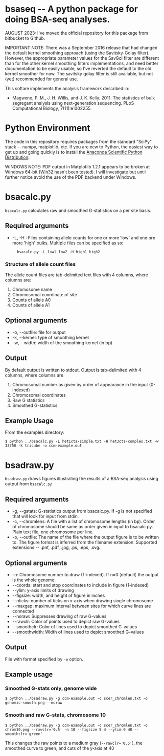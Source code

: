 # bsaseq -- A python package for doing BSA-seq analyses.

AUGUST 2023: I've moved the official repository for this package from bitbucket to Github.


IMPORTANT NOTE:  There was a September 2016 release that had changed the default kernel smoothing approach (using the Savitsky-Golay filter). However, the appropriate parameter values for the SavGol filter are different than for the other kernel smoothing filters implementations, and need better documentation to be easily usable, so I've reverted the default to the old kernel smoother for now. The savitsky golay filter  is still available, but not (yet) recommended for general use.


This softare implements the analysis framework described in:

*  Magwene, P. M., J. H. Willis, and J. K. Kelly. 2011. The statistics of bulk segregant analysis using next-generation sequencing. PLoS Computational Biology, 7(11):e1002255. 


# Python Environment

The code in this repository requires packages from the standard "SciPy" stack -- numpy, matplotlib, etc.  If you are new to Python, the easiest way to get up and going quickly is to install the [Anaconda Scientific Python Distribution](https://store.continuum.io/cshop/anaconda/).

WINDOWS NOTE:  PDF output in Matplotlib 1.2.1 appears to be broken at Windows 64-bit (Win32 hasn't been tested). I will investigate but until further notice avoid the use of the PDF backend under Windows.


# bsacalc.py

`bsacalc.py` calculates raw and smoothed G-statistics on a per site basis.

## Required arguments 

- -L, -H : Files containing allele counts for one or more 'low' and one ore more 'high' bulks. Multiple files can be specified as so:

        bsacalc.py -L low1 low2 -H high1 high2 
    

### Structure of allele count files

The allele count files are tab-delimited text files with 4 columns, where columns are:

1. Chromosome name
2. Chromosomal coordinate of site
3. Counts of allele A0
4. Counts of allele A1    


## Optional arguments

- -o, --outfile: file for output
- -k, --kernel: type of smoothing kernel
- -w, --width: width of the smoothing kernel (in bp)


## Output

By default output is written to stdout. Output is tab-delimited with 4 columns, where columns are:

1. Chromosomal number as given by order of appearance in the input (0-indexed)
2. Chromosomal coordinates
3. Raw G statistics
4. Smoothed G-statistics



## Example Usage

From the examples directory:

    $ python ../bsacalc.py -L het1cts-simple.txt -H het3cts-complex.txt -w 33750 -k tricube -o ccm-example.out


# bsadraw.py

`bsadraw.py` draws figures illustrating the results of a BSA-seq analysis using output from `bsacalc.py`

## Required arguments

- -g, --gstats: G-statistics output from bsacalc.py. If -g is not specified that will look for input from stdin.
- -c, --chromlens: A file with a list of chromosome lengths (in bp). Order of chromosome should be same as order given in input to bsacalc.py.  Plain text file, one chromosome per line.
- -o, --outfile: The name of the file where the output figure is to be written to. The figure format is inferred from the filename extension. Supported extensions -- .pnf, .pdf, .jpg, .ps, .eps, .svg.

## Optional arguments

- -n: Chromosome number to draw (1-indexed). If n=0 (default) the output is the whole genome.
- --coords: start and stop coordinates to include in figure (1-indexed)
- --ylim: y-axis limits of drawing
- --figsize: width, and height of figure in inches
- --nticks: number of ticks on x-axis when drawing single chromosome
- --maxgap: maximum interval between sites for which curve lines are connected
- --noraw: Suppresses drawing of raw G-values 
- --rawclr: Color of points used to depict raw G-values
- --smoothclr: Color of lines used to depict smoothed G-values
- --smoothwidth: Width of lines used to depict smoothed G-values

## Output

File with format specified by `-o` option.

## Example usage

### Smoothed G-stats only, genome wide

    $ python ../bsadraw.py -g ccm-example.out -c scer_chromlen.txt -o genomic-smooth.png --noraw
    
### Smooth and raw G-stats, chromosome 10

    $ python ../bsadraw.py -g ccm-example.out -c scer_chromlen.txt -o chrom10.png --rawclr='0.5' -n 10 --figsize 5 4 --ylim 0 40 --smoothclr='green'

This changes the raw points to a medium gray (`--rawclr='0.5'`), the smoothed curve to green, and cuts of the y-axis at 40